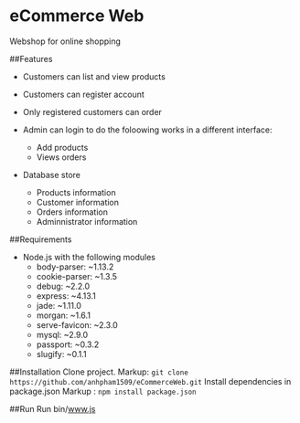 # eCommerce Web
Webshop for online shopping

##Features
* Customers can list and view products
* Customers can register account
* Only registered customers can order

* Admin can login to do the foloowing works in a different interface:
    * Add products
    * Views orders

* Database store
    * Products information
    * Customer information
    * Orders information
    * Adminnistrator information

##Requirements
* Node.js with the following modules
    * body-parser: ~1.13.2
    * cookie-parser: ~1.3.5
    * debug: ~2.2.0
    * express: ~4.13.1
    * jade: ~1.11.0
    * morgan: ~1.6.1
    * serve-favicon: ~2.3.0
    * mysql: ~2.9.0
    * passport: ~0.3.2
    * slugify: ~0.1.1

##Installation
Clone project.
Markup: `git clone https://github.com/anhpham1509/eCommerceWeb.git`
Install dependencies in package.json
Markup : `npm install package.json`

##Run
Run bin/www.js
